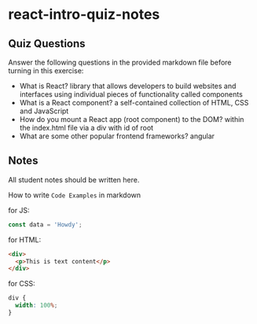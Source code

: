 # react-intro-quiz-notes

## Quiz Questions

Answer the following questions in the provided markdown file before turning in this exercise:

- What is React?
  library that allows developers to build websites and interfaces using individual pieces of functionality called components
- What is a React component?
  a self-contained collection of HTML, CSS and JavaScript
- How do you mount a React app (root component) to the DOM?
  within the index.html file via a div with id of root
- What are some other popular frontend frameworks?
  angular

## Notes

All student notes should be written here.

How to write `Code Examples` in markdown

for JS:

```javascript
const data = 'Howdy';
```

for HTML:

```html
<div>
  <p>This is text content</p>
</div>
```

for CSS:

```css
div {
  width: 100%;
}
```
